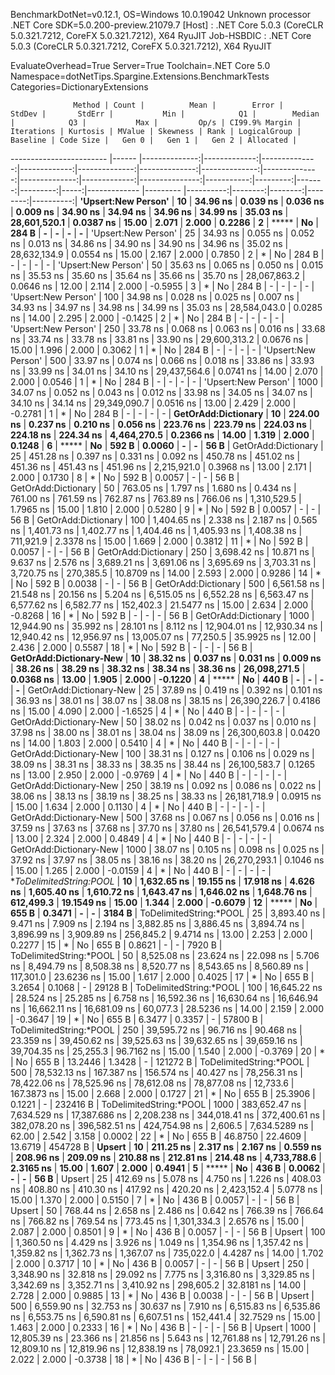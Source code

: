 
BenchmarkDotNet=v0.12.1, OS=Windows 10.0.19042
Unknown processor
.NET Core SDK=5.0.200-preview.21079.7
  [Host]     : .NET Core 5.0.3 (CoreCLR 5.0.321.7212, CoreFX 5.0.321.7212), X64 RyuJIT
  Job-HSBDIC : .NET Core 5.0.3 (CoreCLR 5.0.321.7212, CoreFX 5.0.321.7212), X64 RyuJIT

EvaluateOverhead=True  Server=True  Toolchain=.NET Core 5.0  
Namespace=dotNetTips.Spargine.Extensions.BenchmarkTests  Categories=DictionaryExtensions  

                  Method | Count |          Mean |        Error |        StdDev |       StdErr |           Min |            Q1 |        Median |            Q3 |           Max |         Op/s | CI99.9% Margin | Iterations | Kurtosis | MValue | Skewness | Rank | LogicalGroup | Baseline | Code Size |   Gen 0 |   Gen 1 |   Gen 2 | Allocated |
------------------------ |------ |--------------:|-------------:|--------------:|-------------:|--------------:|--------------:|--------------:|--------------:|--------------:|-------------:|---------------:|-----------:|---------:|-------:|---------:|-----:|------------- |--------- |----------:|--------:|--------:|--------:|----------:|
     **'Upsert:New Person'** |    **10** |      **34.96 ns** |     **0.039 ns** |      **0.036 ns** |     **0.009 ns** |      **34.90 ns** |      **34.94 ns** |      **34.96 ns** |      **34.99 ns** |      **35.03 ns** | **28,601,520.1** |      **0.0387 ns** |      **15.00** |    **2.071** |  **2.000** |   **0.2286** |    **2** |            ***** |       **No** |     **284 B** |       **-** |       **-** |       **-** |         **-** |
     'Upsert:New Person' |    25 |      34.93 ns |     0.055 ns |      0.052 ns |     0.013 ns |      34.86 ns |      34.90 ns |      34.90 ns |      34.96 ns |      35.02 ns | 28,632,134.9 |      0.0554 ns |      15.00 |    2.167 |  2.000 |   0.7850 |    2 |            * |       No |     284 B |       - |       - |       - |         - |
     'Upsert:New Person' |    50 |      35.63 ns |     0.065 ns |      0.050 ns |     0.015 ns |      35.53 ns |      35.60 ns |      35.64 ns |      35.66 ns |      35.70 ns | 28,067,863.2 |      0.0646 ns |      12.00 |    2.114 |  2.000 |  -0.5955 |    3 |            * |       No |     284 B |       - |       - |       - |         - |
     'Upsert:New Person' |   100 |      34.98 ns |     0.028 ns |      0.025 ns |     0.007 ns |      34.93 ns |      34.97 ns |      34.98 ns |      34.99 ns |      35.03 ns | 28,584,043.0 |      0.0285 ns |      14.00 |    2.295 |  2.000 |  -0.1425 |    2 |            * |       No |     284 B |       - |       - |       - |         - |
     'Upsert:New Person' |   250 |      33.78 ns |     0.068 ns |      0.063 ns |     0.016 ns |      33.68 ns |      33.74 ns |      33.78 ns |      33.81 ns |      33.90 ns | 29,600,313.2 |      0.0676 ns |      15.00 |    1.996 |  2.000 |   0.3062 |    1 |            * |       No |     284 B |       - |       - |       - |         - |
     'Upsert:New Person' |   500 |      33.97 ns |     0.074 ns |      0.066 ns |     0.018 ns |      33.86 ns |      33.93 ns |      33.99 ns |      34.01 ns |      34.10 ns | 29,437,564.6 |      0.0741 ns |      14.00 |    2.070 |  2.000 |   0.0546 |    1 |            * |       No |     284 B |       - |       - |       - |         - |
     'Upsert:New Person' |  1000 |      34.07 ns |     0.052 ns |      0.043 ns |     0.012 ns |      33.98 ns |      34.05 ns |      34.07 ns |      34.10 ns |      34.14 ns | 29,349,090.7 |      0.0516 ns |      13.00 |    2.429 |  2.000 |  -0.2781 |    1 |            * |       No |     284 B |       - |       - |       - |         - |
     **GetOrAdd:Dictionary** |    **10** |     **224.00 ns** |     **0.237 ns** |      **0.210 ns** |     **0.056 ns** |     **223.76 ns** |     **223.79 ns** |     **224.03 ns** |     **224.18 ns** |     **224.34 ns** |  **4,464,270.5** |      **0.2366 ns** |      **14.00** |    **1.319** |  **2.000** |   **0.1248** |    **6** |            ***** |       **No** |     **592 B** |  **0.0060** |       **-** |       **-** |      **56 B** |
     GetOrAdd:Dictionary |    25 |     451.28 ns |     0.397 ns |      0.331 ns |     0.092 ns |     450.78 ns |     451.02 ns |     451.36 ns |     451.43 ns |     451.96 ns |  2,215,921.0 |      0.3968 ns |      13.00 |    2.171 |  2.000 |   0.1730 |    8 |            * |       No |     592 B |  0.0057 |       - |       - |      56 B |
     GetOrAdd:Dictionary |    50 |     763.05 ns |     1.797 ns |      1.680 ns |     0.434 ns |     761.00 ns |     761.59 ns |     762.87 ns |     763.89 ns |     766.06 ns |  1,310,529.5 |      1.7965 ns |      15.00 |    1.810 |  2.000 |   0.5280 |    9 |            * |       No |     592 B |  0.0057 |       - |       - |      56 B |
     GetOrAdd:Dictionary |   100 |   1,404.65 ns |     2.338 ns |      2.187 ns |     0.565 ns |   1,401.73 ns |   1,402.77 ns |   1,404.46 ns |   1,405.93 ns |   1,408.38 ns |    711,921.9 |      2.3378 ns |      15.00 |    1.669 |  2.000 |   0.3812 |   11 |            * |       No |     592 B |  0.0057 |       - |       - |      56 B |
     GetOrAdd:Dictionary |   250 |   3,698.42 ns |    10.871 ns |      9.637 ns |     2.576 ns |   3,689.21 ns |   3,691.06 ns |   3,695.69 ns |   3,703.31 ns |   3,720.75 ns |    270,385.5 |     10.8709 ns |      14.00 |    2.593 |  2.000 |   0.9286 |   14 |            * |       No |     592 B |  0.0038 |       - |       - |      56 B |
     GetOrAdd:Dictionary |   500 |   6,561.58 ns |    21.548 ns |     20.156 ns |     5.204 ns |   6,515.05 ns |   6,552.28 ns |   6,563.47 ns |   6,577.62 ns |   6,582.77 ns |    152,402.3 |     21.5477 ns |      15.00 |    2.634 |  2.000 |  -0.8268 |   16 |            * |       No |     592 B |       - |       - |       - |      56 B |
     GetOrAdd:Dictionary |  1000 |  12,944.90 ns |    35.992 ns |     28.101 ns |     8.112 ns |  12,904.01 ns |  12,930.34 ns |  12,940.42 ns |  12,956.97 ns |  13,005.07 ns |     77,250.5 |     35.9925 ns |      12.00 |    2.436 |  2.000 |   0.5587 |   18 |            * |       No |     592 B |       - |       - |       - |      56 B |
 **GetOrAdd:Dictionary-New** |    **10** |      **38.32 ns** |     **0.037 ns** |      **0.031 ns** |     **0.009 ns** |      **38.26 ns** |      **38.29 ns** |      **38.32 ns** |      **38.34 ns** |      **38.36 ns** | **26,098,271.5** |      **0.0368 ns** |      **13.00** |    **1.905** |  **2.000** |  **-0.1220** |    **4** |            ***** |       **No** |     **440 B** |       **-** |       **-** |       **-** |         **-** |
 GetOrAdd:Dictionary-New |    25 |      37.89 ns |     0.419 ns |      0.392 ns |     0.101 ns |      36.93 ns |      38.01 ns |      38.07 ns |      38.08 ns |      38.15 ns | 26,390,226.7 |      0.4186 ns |      15.00 |    4.090 |  2.000 |  -1.6525 |    4 |            * |       No |     440 B |       - |       - |       - |         - |
 GetOrAdd:Dictionary-New |    50 |      38.02 ns |     0.042 ns |      0.037 ns |     0.010 ns |      37.98 ns |      38.00 ns |      38.01 ns |      38.04 ns |      38.09 ns | 26,300,603.8 |      0.0420 ns |      14.00 |    1.803 |  2.000 |   0.5410 |    4 |            * |       No |     440 B |       - |       - |       - |         - |
 GetOrAdd:Dictionary-New |   100 |      38.31 ns |     0.127 ns |      0.106 ns |     0.029 ns |      38.09 ns |      38.31 ns |      38.33 ns |      38.35 ns |      38.44 ns | 26,100,583.7 |      0.1265 ns |      13.00 |    2.950 |  2.000 |  -0.9769 |    4 |            * |       No |     440 B |       - |       - |       - |         - |
 GetOrAdd:Dictionary-New |   250 |      38.19 ns |     0.092 ns |      0.086 ns |     0.022 ns |      38.06 ns |      38.13 ns |      38.19 ns |      38.25 ns |      38.33 ns | 26,181,718.9 |      0.0915 ns |      15.00 |    1.634 |  2.000 |   0.1130 |    4 |            * |       No |     440 B |       - |       - |       - |         - |
 GetOrAdd:Dictionary-New |   500 |      37.68 ns |     0.067 ns |      0.056 ns |     0.016 ns |      37.59 ns |      37.63 ns |      37.68 ns |      37.70 ns |      37.80 ns | 26,541,579.4 |      0.0674 ns |      13.00 |    2.324 |  2.000 |   0.4849 |    4 |            * |       No |     440 B |       - |       - |       - |         - |
 GetOrAdd:Dictionary-New |  1000 |      38.07 ns |     0.105 ns |      0.098 ns |     0.025 ns |      37.92 ns |      37.97 ns |      38.05 ns |      38.16 ns |      38.20 ns | 26,270,293.1 |      0.1046 ns |      15.00 |    1.265 |  2.000 |  -0.0159 |    4 |            * |       No |     440 B |       - |       - |       - |         - |
 **ToDelimitedString:*POOL** |    **10** |   **1,632.65 ns** |    **19.155 ns** |     **17.918 ns** |     **4.626 ns** |   **1,605.40 ns** |   **1,610.72 ns** |   **1,643.47 ns** |   **1,646.02 ns** |   **1,648.76 ns** |    **612,499.3** |     **19.1549 ns** |      **15.00** |    **1.344** |  **2.000** |  **-0.6079** |   **12** |            ***** |       **No** |     **655 B** |  **0.3471** |       **-** |       **-** |    **3184 B** |
 ToDelimitedString:*POOL |    25 |   3,893.40 ns |     9.471 ns |      7.909 ns |     2.194 ns |   3,882.85 ns |   3,886.45 ns |   3,894.74 ns |   3,896.99 ns |   3,909.89 ns |    256,845.2 |      9.4714 ns |      13.00 |    2.253 |  2.000 |   0.2277 |   15 |            * |       No |     655 B |  0.8621 |       - |       - |    7920 B |
 ToDelimitedString:*POOL |    50 |   8,525.08 ns |    23.624 ns |     22.098 ns |     5.706 ns |   8,494.79 ns |   8,508.38 ns |   8,520.77 ns |   8,543.65 ns |   8,560.89 ns |    117,301.0 |     23.6236 ns |      15.00 |    1.617 |  2.000 |   0.4025 |   17 |            * |       No |     655 B |  3.2654 |  0.1068 |       - |   29128 B |
 ToDelimitedString:*POOL |   100 |  16,645.22 ns |    28.524 ns |     25.285 ns |     6.758 ns |  16,592.36 ns |  16,630.64 ns |  16,646.94 ns |  16,662.11 ns |  16,681.09 ns |     60,077.3 |     28.5236 ns |      14.00 |    2.159 |  2.000 |  -0.3647 |   19 |            * |       No |     655 B |  6.3477 |  0.3357 |       - |   57800 B |
 ToDelimitedString:*POOL |   250 |  39,595.72 ns |    96.716 ns |     90.468 ns |    23.359 ns |  39,450.62 ns |  39,525.63 ns |  39,632.65 ns |  39,659.16 ns |  39,704.35 ns |     25,255.3 |     96.7162 ns |      15.00 |    1.540 |  2.000 |  -0.3769 |   20 |            * |       No |     655 B | 13.2446 |  1.3428 |       - |  121272 B |
 ToDelimitedString:*POOL |   500 |  78,532.13 ns |   167.387 ns |    156.574 ns |    40.427 ns |  78,256.31 ns |  78,422.06 ns |  78,525.96 ns |  78,612.08 ns |  78,877.08 ns |     12,733.6 |    167.3873 ns |      15.00 |    2.668 |  2.000 |   0.1727 |   21 |            * |       No |     655 B | 25.3906 |  0.1221 |       - |  232416 B |
 ToDelimitedString:*POOL |  1000 | 383,652.47 ns | 7,634.529 ns | 17,387.686 ns | 2,208.238 ns | 344,018.41 ns | 372,400.61 ns | 382,078.20 ns | 396,582.51 ns | 424,754.98 ns |      2,606.5 |  7,634.5289 ns |      62.00 |    2.542 |  3.158 |   0.0002 |   22 |            * |       No |     655 B | 46.8750 | 22.4609 | 13.6719 |  454728 B |
                  **Upsert** |    **10** |     **211.25 ns** |     **2.317 ns** |      **2.167 ns** |     **0.559 ns** |     **208.96 ns** |     **209.09 ns** |     **210.88 ns** |     **212.81 ns** |     **214.48 ns** |  **4,733,788.6** |      **2.3165 ns** |      **15.00** |    **1.607** |  **2.000** |   **0.4941** |    **5** |            ***** |       **No** |     **436 B** |  **0.0062** |       **-** |       **-** |      **56 B** |
                  Upsert |    25 |     412.69 ns |     5.078 ns |      4.750 ns |     1.226 ns |     408.03 ns |     408.80 ns |     410.30 ns |     417.92 ns |     420.20 ns |  2,423,152.4 |      5.0778 ns |      15.00 |    1.370 |  2.000 |   0.5150 |    7 |            * |       No |     436 B |  0.0057 |       - |       - |      56 B |
                  Upsert |    50 |     768.44 ns |     2.658 ns |      2.486 ns |     0.642 ns |     766.39 ns |     766.64 ns |     766.82 ns |     769.54 ns |     773.45 ns |  1,301,334.3 |      2.6576 ns |      15.00 |    2.087 |  2.000 |   0.8501 |    9 |            * |       No |     436 B |  0.0057 |       - |       - |      56 B |
                  Upsert |   100 |   1,360.50 ns |     4.429 ns |      3.926 ns |     1.049 ns |   1,354.96 ns |   1,357.42 ns |   1,359.82 ns |   1,362.73 ns |   1,367.07 ns |    735,022.0 |      4.4287 ns |      14.00 |    1.702 |  2.000 |   0.3717 |   10 |            * |       No |     436 B |  0.0057 |       - |       - |      56 B |
                  Upsert |   250 |   3,348.90 ns |    32.818 ns |     29.092 ns |     7.775 ns |   3,316.80 ns |   3,329.85 ns |   3,342.69 ns |   3,352.71 ns |   3,410.92 ns |    298,605.2 |     32.8181 ns |      14.00 |    2.728 |  2.000 |   0.9885 |   13 |            * |       No |     436 B |  0.0038 |       - |       - |      56 B |
                  Upsert |   500 |   6,559.90 ns |    32.753 ns |     30.637 ns |     7.910 ns |   6,515.83 ns |   6,535.86 ns |   6,553.75 ns |   6,590.81 ns |   6,607.51 ns |    152,441.4 |     32.7529 ns |      15.00 |    1.463 |  2.000 |   0.2333 |   16 |            * |       No |     436 B |       - |       - |       - |      56 B |
                  Upsert |  1000 |  12,805.39 ns |    23.366 ns |     21.856 ns |     5.643 ns |  12,761.88 ns |  12,791.26 ns |  12,809.10 ns |  12,819.96 ns |  12,838.19 ns |     78,092.1 |     23.3659 ns |      15.00 |    2.022 |  2.000 |  -0.3738 |   18 |            * |       No |     436 B |       - |       - |       - |      56 B |
